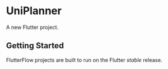 # UniPlanner

A new Flutter project.

## Getting Started

FlutterFlow projects are built to run on the Flutter _stable_ release.
